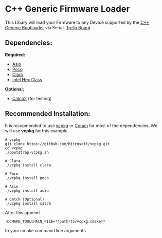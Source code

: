 # C++ Generic Firmware Loader

This Libary will load your Firmware to any Device supported by the 
[C++ Generic Bootloader](https://github.com/SetZero/avr-cpp-bootloader) via Serial.
[Trello Board](https://trello.com/b/vcsWHWL1/firmware-loader)

## Dependencies:

**Required:**
* [Asio](https://think-async.com/Asio/)
* [Poco](https://pocoproject.org/)
* [Clara](https://github.com/catchorg/Clara)
* [Intel Hex Class](https://github.com/codinghead/Intel-HEX-Class)

**Optional:**
* [Catch2](https://github.com/catchorg/Catch2) (for testing)

## Recommended Installation:

It is reccomended to use [vcpkg](https://github.com/microsoft/vcpkg/) or [Conan](https://conan.io/) for most of the dependencies.
We will use **vcpkg** for this example.

```
# vcpkg
git clone https://github.com/Microsoft/vcpkg.git
cd vcpkg
./bootstrap-vcpkg.sh

# Clara
./vcpkg install clara

# Poco
./vcpkg install poco

# Asio
./vcpkg install asio

# Catch (Optional)
./vcpkg install catch
```

After this append 
```
-DCMAKE_TOOLCHAIN_FILE=**path/to/vcpkg.cmake**
```
to your cmake command line arguments

